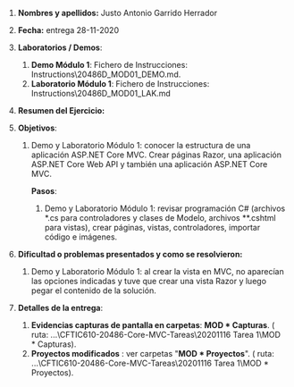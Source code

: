 1. **Nombres y apellidos:** Justo Antonio Garrido Herrador
2. **Fecha:** entrega 28-11-2020
3. **Laboratorios / Demos**: 
   
      1. **Demo Módulo 1**: Fichero de Instrucciones: Instructions\20486D_MOD01_DEMO.md. 
      2. **Laboratorio Módulo 1**: Fichero de Instrucciones: Instructions\20486D_MOD01_LAK.md
4. **Resumen del Ejercicio:**
1. **Objetivos**: 
   
      1. Demo y Laboratorio Módulo 1: conocer la estructura de una aplicación ASP.NET Core MVC. Crear páginas Razor, una aplicación ASP.NET Core Web API y también una aplicación ASP.NET Core MVC.
      
         **Pasos**: 
      
         1. Demo y Laboratorio Módulo 1: revisar programación C# (archivos *.cs para controladores y clases de Modelo, archivos **.cshtml para vistas), crear páginas, vistas, controladores, importar código e imágenes.
6. **Dificultad o problemas presentados y como se resolvieron:** 
   
      1. Demo y Laboratorio Módulo 1:  al crear la vista en MVC, no aparecían las opciones indicadas y tuve que crear una vista Razor y luego pegar el contenido de la solución.
7. **Detalles de la entrega**:
   
      1. **Evidencias capturas de pantalla en carpetas**: **MOD * Capturas**. ( ruta: ...\\CFTIC610-20486-Core-MVC-Tareas\20201116 Tarea 1\MOD * Capturas).
      2. **Proyectos modificados** : ver carpetas "**MOD * Proyectos**". ( ruta: ...\CFTIC610-20486-Core-MVC-Tareas\20201116 Tarea 1\MOD * Proyectos).

